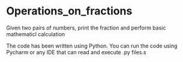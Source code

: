 # Operations_on_fractions
Given two pairs of numbers, print the fraction and perform basic mathematicl calculation

The code has been written using Python. You can run the code using Pycharm or any IDE that can read and execute .py files.s
